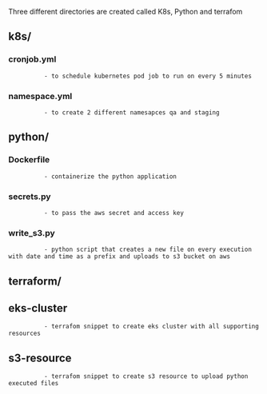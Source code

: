 
Three different directories are created called K8s, Python and terrafom


## k8s/

  ### cronjob.yml
              - to schedule kubernetes pod job to run on every 5 minutes
              
  ### namespace.yml
              - to create 2 different namesapces qa and staging
              
              
## python/

  ### Dockerfile
              - containerize the python application
              
  ### secrets.py
              - to pass the aws secret and access key
              
  ### write_s3.py
              - python script that creates a new file on every execution with date and time as a prefix and uploads to s3 bucket on aws 
              
## terraform/

  ## eks-cluster
              - terrafom snippet to create eks cluster with all supporting resources 
              
  ## s3-resource
              - terrafom snippet to create s3 resource to upload python executed files
            
